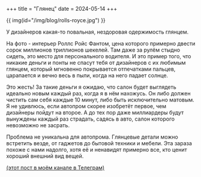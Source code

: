 +++
title = "Глянец"
date = 2024-05-14
+++

{{ img(id="/img/blog/rolls-royce.jpg") }}

У дизайнеров какая-то повальная, нездоровая одержимость глянцем.

На фото - интерьер Роллс Ройс Фантом, цена которого примерно двести сорок миллионов триллионов шекелей. Там даже за рулём стыдно сидеть, это место для персонального водителя. И это пример того, что никакие деньги и понты не спасут тебя от дизайнеров с их любимым глянцем, который мгновенно покрывается отпечатками пальцев, царапается и вечно весь в пыли, когда на него падает солнце.

Это жесть! За такие деньги я ожидаю, что салон будет выглядеть идеально новым каждый раз, когда я в нём нахожусь. Он либо должен чистить сам себя каждые 10 минут, либо быть исключительно матовым. Я не удивлюсь, если автопром скорее изобретёт первое, чем дизайнеры пойдут на второе. А до тех пор даже миллиардеры будут вынуждены каждый раз страдать, садясь в авто, салон которого невозможно не засрать.

Проблема не уникальна для автопрома. Глянцевые детали можно встретить везде, от гаджетов до бытовой техники и мебели. Эта зараза похоже с нами надолго, хотя её и ненавидят примерно все, кто ценит хороший внешний вид вещей.

[(этот пост в моём канале в Телеграм)](https://t.me/linear_map/37)
